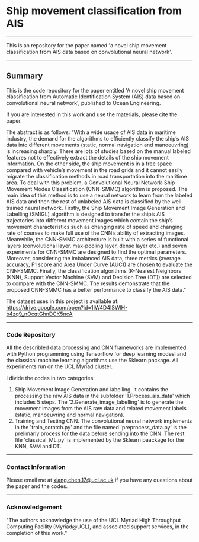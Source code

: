 # Ship movement classification from AIS
___
This is an repository for the paper named 'a novel ship movement classification from AIS data based on convolutional neural network'.
___
## Summary
This is the code repository for the paper entitled 'A novel ship movement classification from Automatic Identification System (AIS) data based on convolutional neural network', published to Ocean Engineering. 

If you are interested in this work and use the materials, please cite the paper.

The abstract is as follows: "With a wide usage of AIS data in maritime industry, the demand for the algorithms to efficiently classify the ship’s AIS data into different movements (static, normal navigation and manoeuvring) is increasing sharply. There are lots of studies based on the manual labeled features not to effectively extract the details of the ship movement information. On the other side, the ship movement is in a free space compared with vehicle’s movement in the road grids and it cannot easily migrate the classification methods in road transportation into the maritime area. To deal with this problem, a Convolutional Neural Network-Ship Movement Modes Classification (CNN-SMMC) algorithm is proposed. The main idea of this method is to use a neural network to learn from the labeled AIS data and then the rest of unlabeled AIS data is classified by the well-trained neural network. Firstly, the Ship Movement Image Generation and Labelling (SMIGL) algorithm is designed to transfer the ship’s AIS trajectories into different movement images which contain the ship’s movement characteristics such as changing rate of speed and changing rate of courses to make full use of the CNN’s ability of extracting images. Meanwhile, the CNN-SMMC architecture is built with a series of functional layers (convolutional layer, max-pooling layer, dense layer etc.) and seven experiments for CNN-SMMC are designed to find the optimal parameters. Moreover, considering the imbalanced AIS data, three metrics (average accuracy, F1 score and Area Under Curve (AUC)) are chosen to evaluate the CNN-SMMC. Finally, the classification algorithms (K-Nearest Neighbors (KNN), Support Vector Machine (SVM) and Decision Tree (DT)) are selected to compare with the CNN-SMMC. The results demonstrate that the proposed CNN-SMMC has a better performance to classify the AIS data."

The dataset uses in this project is available at: https://drive.google.com/open?id=1IW4D4ISWlH-b4zq9_nOcqtGhnDCK5ncA 

___
### Code Repository
All the describled data processing and CNN frameworks are implemented with Python programming using Tensorflow for deep learning modesl and the classical machine learning algorithms use the Sklearn package. All experiments run on the UCL Myriad cluster. 

I divide the codes in two categories:
1. Ship Movement Image Generation and labelling. It contains the processing the raw AIS data in the subfolder '1.Process_ais_data' which includes 5 steps. The '2.Generate_image_labelling' is to generate the movement images from the AIS raw data and related movement labels (static, manoeuvring and normal navigation).
2. Training and Testing CNN. The convolutional neural network implements in the 'train_scratch.py' and the file named 'preprocess_data.py' is the prelimarly process for the data before sending into the CNN. The rest file 'classical_ML.py' is implemented by the Sklearn paackage for the KNN, SVM and DT.

___
### Contact Information 
Please email me at xiang.chen.17@ucl.ac.uk if you have any questions about the paper and the codes. 

___
### Acknowledgement 

"The authors acknowledge the use of the UCL Myriad High Throughput Computing Facility (Myriad@UCL), and associated support services, in the completion of this work."
